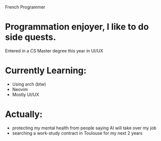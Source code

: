French Programmer

# Programmation enjoyer, I like to do side quests.
Entered in a CS Master degree this year in UI/UX

# Currently Learning:
- Using arch (btw)
- Neovim
- Mostly UI/UX

# Actually:
- protecting my mental health from people saying AI will take over my job
- searching a work-study contract in Toulouse for my next 2 years
